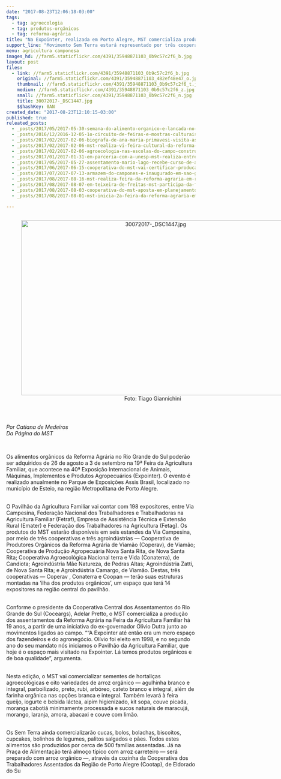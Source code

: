 ```yaml
---
date: "2017-08-23T12:06:18-03:00"
tags:
  - tag: agroecologia
  - tag: produtos-orgânicos
  - tag: reforma-agrária
title: "Na Expointer, realizada em Porto Alegre, MST comercializa produtos na ‘ilha dos orgânicos’\n"
support_line: "Movimento Sem Terra estará representado por três cooperativas e três agroindústrias familiares nos estandes da Via Campesina.\n"
menu: agricultura camponesa
images_hd: //farm5.staticflickr.com/4391/35948871103_0b9c57c2f6_b.jpg
layout: post
files:
  - link: //farm5.staticflickr.com/4391/35948871103_0b9c57c2f6_b.jpg
    original: //farm5.staticflickr.com/4391/35948871103_482ef48e47_o.jpg
    thumbnail: //farm5.staticflickr.com/4391/35948871103_0b9c57c2f6_t.jpg
    medium: //farm5.staticflickr.com/4391/35948871103_0b9c57c2f6_z.jpg
    small: //farm5.staticflickr.com/4391/35948871103_0b9c57c2f6_n.jpg
    title: 30072017-_DSC1447.jpg
    $$hashKey: 0AN
created_date: "2017-08-23T12:10:15-03:00"
published: true
releated_posts:
  - _posts/2017/05/2017-05-30-semana-do-alimento-organico-e-lancada-no-rio-grande-do-sul.md
  - _posts/2016/12/2016-12-05-1o-circuito-de-feiras-e-mostras-culturais-do-df-e-entorno-oferta-variedade-de-alimentos-agroecologicos.md
  - _posts/2017/02/2017-02-06-biografa-de-ana-maria-primavesi-visita-assentamento-mario-lago-e-acampameto-paulo-botelho-rp-do-mst.md
  - _posts/2017/02/2017-02-06-mst-realiza-vi-feira-cultural-da-reforma-agraria-no-ceara.md
  - _posts/2017/02/2017-02-06-agroecologia-nas-escolas-do-campo-construcao-do-futuro-feita-a-mao-e-sem-permissao.md
  - _posts/2017/01/2017-01-31-em-parceria-com-a-unesp-mst-realiza-entrega-cestas-agroecologicas-em-sp.md
  - _posts/2017/05/2017-05-27-assentamento-mario-lago-recebe-curso-de-agrofloresta.md
  - _posts/2017/06/2017-06-15-cooperativa-do-mst-vai-certificar-producao-de-sementes-e-mudas-organicas.md
  - _posts/2017/07/2017-07-13-armazem-do-campones-e-inaugurado-em-sao-gabriel.md
  - _posts/2017/08/2017-08-16-mst-realiza-feira-da-reforma-agraria-em-ribeirao-preto-sao-paulo.md
  - _posts/2017/08/2017-08-07-em-teixeira-de-freitas-mst-participa-da-feira-de-produtos-organicos.md
  - _posts/2017/08/2017-08-03-cooperativa-do-mst-aposta-em-planejamento-estrategico-para-enfrentar-crise-economica.md
  - _posts/2017/08/2017-08-01-mst-inicia-2a-feira-da-reforma-agraria-em-sao-luis-do-quitunde.md

---
```

<div style="text-align:center">
<figure class="image" style="display:inline-block"><img alt="30072017-_DSC1447.jpg" height="467" src="//farm5.staticflickr.com/4391/35948871103_0b9c57c2f6_b.jpg" width="700" />
<figcaption>Foto:&nbsp;Tiago Giannichini</figcaption>
</figure>
</div>

<p>&nbsp;</p>

<p><em>Por Catiana de Medeiros&nbsp;<br />
Da P&aacute;gina do MST</em></p>

<p>&nbsp;</p>

<p>Os alimentos org&acirc;nicos da Reforma Agr&aacute;ria no Rio Grande do Sul poder&atilde;o ser adquiridos de 26 de agosto a 3 de setembro na 19&ordf; Feira da Agricultura Familiar, que acontece na 40&ordf; Exposi&ccedil;&atilde;o Internacional de Animais, M&aacute;quinas, Implementos e Produtos Agropecu&aacute;rios (Expointer). O evento &eacute; realizado anualmente no Parque de Exposi&ccedil;&otilde;es Assis Brasil, localizado no munic&iacute;pio de Esteio, na regi&atilde;o Metropolitana de Porto Alegre.</p>

<p><br />
O Pavilh&atilde;o da Agricultura Familiar vai contar com 198 expositores, entre Via Campesina, Federa&ccedil;&atilde;o Nacional dos Trabalhadores e Trabalhadoras na Agricultura Familiar (Fetraf), Empresa de Assist&ecirc;ncia T&eacute;cnica e Extens&atilde;o Rural (Emater) e Federa&ccedil;&atilde;o dos Trabalhadores na Agricultura (Fetag). Os produtos do MST estar&atilde;o dispon&iacute;veis em seis estandes da Via Campesina, por meio de tr&ecirc;s cooperativas e tr&ecirc;s agroind&uacute;strias &mdash; Cooperativa de Produtores Org&acirc;nicos da Reforma Agr&aacute;ria de Viam&atilde;o (Coperav), de Viam&atilde;o; Cooperativa de Produ&ccedil;&atilde;o Agropecu&aacute;ria Nova Santa Rita, de Nova Santa Rita; Cooperativa Agroecol&oacute;gica Nacional terra e Vida (Conaterra), de Candiota; Agroind&uacute;stria M&atilde;e Natureza, de Pedras Altas; Agroind&uacute;stria Zatti, de Nova Santa Rita; e Agroind&uacute;stria Camargo, de Viam&atilde;o. Destas, tr&ecirc;s cooperativas &mdash; Coperav , Conaterra e Coopan &mdash; ter&atilde;o suas estruturas montadas na &lsquo;ilha dos produtos org&acirc;nicos&rsquo;, um espa&ccedil;o que ter&aacute; 14 expositores na regi&atilde;o central do pavilh&atilde;o.</p>

<p><br />
Conforme o presidente da Cooperativa Central dos Assentamentos do Rio Grande do Sul (Coceargs), Adelar Pretto, o MST comercializa a produ&ccedil;&atilde;o dos assentamentos da Reforma Agr&aacute;ria na Feira da Agricultura Familiar h&aacute; 19 anos, a partir de uma iniciativa do ex-governador Ol&iacute;vio Dutra junto ao movimentos ligados ao campo. &ldquo;&ldquo;A Expointer at&eacute; ent&atilde;o era um mero espa&ccedil;o dos fazendeiros e do agroneg&oacute;cio. Ol&iacute;vio foi eleito em 1998, e no segundo ano do seu mandato n&oacute;s iniciamos o Pavilh&atilde;o da Agricultura Familiar, que hoje &eacute; o espa&ccedil;o mais visitado na Expointer. L&aacute; temos produtos org&acirc;nicos e de boa qualidade&rdquo;, argumenta.</p>

<p><br />
Nesta edi&ccedil;&atilde;o, o MST vai comercializar sementes de hortali&ccedil;as agroecol&oacute;gicas e oito variedades de arroz org&acirc;nico &mdash; agulhinha branco e integral, parboilizado, preto, rubi, arb&oacute;reo, cateto branco e integral, al&eacute;m de farinha org&acirc;nica nas op&ccedil;&otilde;es branca e integral. Tamb&eacute;m levar&aacute; &agrave; feira queijo, iogurte e bebida l&aacute;ctea, aipim higienizado, kit sopa, couve picada, moranga caboti&aacute; minimamente processada e sucos naturais de maracuj&aacute;, morango, laranja, amora, abacaxi e couve com lim&atilde;o.</p>

<p><br />
Os Sem Terra ainda comercializar&atilde;o cucas, bolos, bolachas, biscoitos, cupcakes, bolinhos de legumes, palitos salgados e p&atilde;es. Todos estes alimentos s&atilde;o produzidos por cerca de 500 fam&iacute;lias assentadas. J&aacute; na Pra&ccedil;a de Alimenta&ccedil;&atilde;o ter&aacute; almo&ccedil;o t&iacute;pico com arroz carreteiro &mdash; ser&aacute; preparado com arroz org&acirc;nico &mdash;, atrav&eacute;s da cozinha da Cooperativa dos Trabalhadores Assentados da Regi&atilde;o de Porto Alegre (Cootap), de Eldorado do Su</p>
